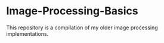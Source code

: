 # Image-Processing-Basics
This repository is a compilation of my older image processing implementations.
